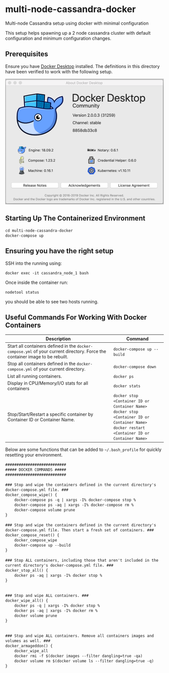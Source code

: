 # multi-node-cassandra-docker
Multi-node Cassandra setup using docker with minimal configuration

This setup helps spawning up a 2 node cassandra cluster with default configuration and minimum configuration changes.

## Prerequisites
Ensure you have [Docker Desktop](https://www.docker.com/products/docker-desktop) installed. The definitions in this directory have been verified to work with the following setup.

![](./img/docker-desktop-version.png)

## Starting Up The Containerized Environment
```
cd multi-node-cassandra-docker
docker-compose up
```

## Ensuring you have the right setup
SSH into the running using: 
```
docker exec -it cassandra_node_1 bash
```

Once inside the container run:

```
nodetool status
```
you should be able to see two hosts running.

## Useful Commands For Working With Docker Containers
|Description|Command|
|---|---|
|Start all containers defined in the `docker-compose.yml` of your current directory. Force the container image to be rebuilt.|`docker-compose up --build`|
|Stop all containers defined in the `docker-compose.yml` of your current directory.|`docker-compose down`|
|List all running containers.|`docker ps`|
|Display in CPU/Memory/I/O stats for all containers|`docker stats`|
|Stop/Start/Restart a specific container by Container ID or Container Name.|`docker stop <Container ID or Container Name>`<br>`docker stop <Container ID or Container Name>`<br>`docker restart <Container ID or Container Name>`|

Below are some functions that can be added to `~/.bash_profile` for quickly resetting your environment.

```
###########################
##### DOCKER COMMANDS #####
###########################

### Stop and wipe the containers defined in the current directory's docker-compose.yml file. ###
docker_compose_wipe() {
    docker-compose ps -q | xargs -I% docker-compose stop %
    docker-compose ps -aq | xargs -I% docker-compose rm %
    docker-compose volume prune
}

### Stop and wipe the containers defined in the current directory's docker-compose.yml file. Then start a fresh set of containers. ###
docker_compose_reset() {
    docker_compose_wipe
    docker-compose up --build
}

### Stop ALL containers, including those that aren't included in the current directory's docker-compose.yml file. ###
docker_stop_all() {
    docker ps -aq | xargs -I% docker stop %
}


### Stop and wipe ALL containers. ###
docker_wipe_all() {
    docker ps -q | xargs -I% docker stop %
    docker ps -aq | xargs -I% docker rm %
    docker volume prune
}


### Stop and wipe ALL containers. Remove all containers images and volumes as well. ###
docker_armageddon() {
    docker_wipe_all
    docker rmi -f $(docker images --filter dangling=true -qa)
    docker volume rm $(docker volume ls --filter dangling=true -q)
}
```

